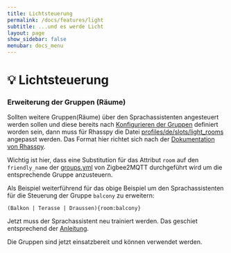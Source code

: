 ```yaml
---
title: Lichtsteuerung
permalink: /docs/features/light
subtitle: ...und es werde Licht
layout: page
show_sidebar: false
menubar: docs_menu
---
```


# 💡 Lichtsteuerung

### Erweiterung der Gruppen (Räume)

Sollten weitere Gruppen(Räume) über den Sprachassistenten angesteuert werden sollen und diese bereits nach [Konfigurieren der Gruppen](/getting-started/installation#konfigurieren-der-gruppen) definiert worden sein, dann muss für Rhasspy die Datei [profiles/de/slots/light_rooms](https://github.com/th-koeln-intia/ip-sprachassistent-team1/blob/master/docker/rhasspy/profiles/de/slots/light_rooms) angepasst werden. Das Format hier richtet sich nach der [Dokumentation von Rhasspy](https://rhasspy.readthedocs.io/en/latest/training/#sentencesini).

Wichtig ist hier, dass eine Substitution für das Attribut `room` auf den `friendly_name` der [groups.yml](https://github.com/th-koeln-intia/ip-sprachassistent-team1/blob/master/docker/zigbee2mqtt/data/groups.yaml) von Zigbee2MQTT durchgeführt wird um die entsprechende Gruppe anzusteuern.

Als Beispiel weiterführend für das obige Beispiel um den Sprachassistenten für die Steuerung der Gruppe `balcony` zu erweitern:

```
(Balkon | Terasse | Draussen){room:balcony}
```

Jetzt muss der Sprachassistent neu trainiert werden. Das geschiet entsprechend der [Anleitung](/getting-started/installation/#rhasspy-trainieren).

Die Gruppen sind jetzt einsatzbereit und können verwendet werden.